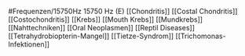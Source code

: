 #Frequenzen/15750Hz
15750 Hz (E)
[[Chondritis]]
[[Costal Chondritis]]
[[Costochondritis]]
[[Krebs]]
[[Mouth Krebs]]
[[Mundkrebs]]
[[Nahttechniken]]
[[Oral Neoplasmen]]
[[Reptil Diseases]]
[[Tetrahydrobiopterin-Mangel]]
[[Tietze-Syndrom]]
[[Trichomonas-Infektionen]]